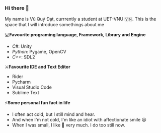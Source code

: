 ### Hi there 👋

My name is Vũ Quý Đạt, currrently a student at UET-VNU 🇻🇳.
This is the space that I will introduce somethings about me

💻**Favourite programing language, Framework, Library and Engine**
- *C#*: Unity
- *Python*: Pygame, OpenCV
- *C++*: SDL2

⚔️**Favourite IDE and Text Editor**
- Rider
- Pycharm
- Visual Studio Code
- Sublime Text

⚡**Some personal fun fact in life**
- I often act cold, but I still mind and hear.
- And when I'm not cold, I'm like an idiot with affectionate smile 😃
- When I was small, I like 🎨 very much. I do too still now.
